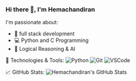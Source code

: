 ### Hi there 👋, I'm Hemachandiran

I'm passionate about:
- 🔬 full stack development
- 💻 Python and C Programming
- 🧠 Logical Reasoning & AI

🔧 Technologies & Tools:
![Python](https://img.shields.io/badge/Python-3776AB?style=flat&logo=python&logoColor=white)
![Git](https://img.shields.io/badge/Git-F05032?style=flat&logo=git&logoColor=white)
![VSCode](https://img.shields.io/badge/VSCode-007ACC?style=flat&logo=visual-studio-code&logoColor=white)

📈 GitHub Stats:
![Hemachandiran's GitHub Stats](https://github-readme-stats.vercel.app/api?username=hemachandiran&show_icons=true&theme=radical)
